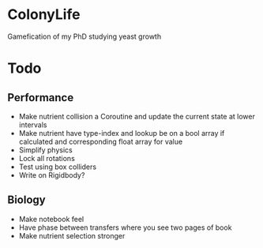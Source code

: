 # ColonyLife
Gamefication of my PhD studying yeast growth

# Todo

## Performance

* Make nutrient collision a Coroutine and update the current state at lower intervals
 * Make nutrient have type-index and lookup be on a bool array if calculated and corresponding float array for value
* Simplify physics
 * Lock all rotations
 * Test using box colliders
 * Write on Rigidbody?

## Biology

* Make notebook feel
* Have phase between transfers where you see two pages of book
* Make nutrient selection stronger
